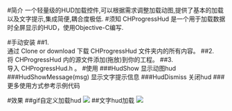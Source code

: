 #简介
一个轻量级的HUD加载控件,可以根据需求调整加载动图,提供了基本的加载以及文字提示,集成简便,耦合度极低.
#须知
CHProgressHud 是一个用于加载数据时全屏显示的HUD，使用Objective-C编写.

#手动安装
##1.	
通过 Clone or download 下载 CHProgressHud 文件夹内的所有内容。
##2.	
将 CHProgressHud 内的源文件添加(拖放)到你的工程。
##3.	
导入 CHProgressHud.h 。
#使用
###HudShow 显示动图hud
###HudShowMessage(msg) 显示文字提示信息
###HudDismiss 关闭hud
###更多使用方式参考示例代码

#效果
##gif自定义加载hud
![](https://github.com/hanchenhao/CHProgressHud/blob/master/hud_gif.png)
##文字hud加载
![](https://github.com/hanchenhao/CHProgressHud/blob/master/hud_msg.png)

